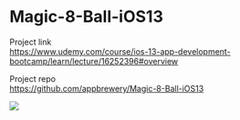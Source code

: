 # Magic-8-Ball-iOS13

Project link<br/>
https://www.udemy.com/course/ios-13-app-development-bootcamp/learn/lecture/16252396#overview

Project repo<br/>
https://github.com/appbrewery/Magic-8-Ball-iOS13


![](assets/i_am_poor.png)

